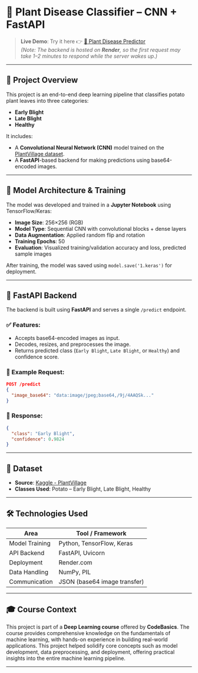 # 🌿 Plant Disease Classifier – CNN + FastAPI

> **Live Demo**: Try it here 👉 [🔗 Plant Disease Predictor](https://potato-disease-classifier-frontend.onrender.com)  
> _(Note: The backend is hosted on **Render**, so the first request may take 1–2 minutes to respond while the server wakes up.)_

---

## 📌 Project Overview

This project is an end-to-end deep learning pipeline that classifies potato plant leaves into three categories:
- **Early Blight**
- **Late Blight**
- **Healthy**

It includes:
- A **Convolutional Neural Network (CNN)** model trained on the [PlantVillage dataset](https://www.kaggle.com/datasets/arjuntejaswi/plant-village?resource=download).
- A **FastAPI**-based backend for making predictions using base64-encoded images.
---

## 🧠 Model Architecture & Training

The model was developed and trained in a **Jupyter Notebook** using TensorFlow/Keras:

- **Image Size**: 256×256 (RGB)
- **Model Type**: Sequential CNN with convolutional blocks + dense layers
- **Data Augmentation**: Applied random flip and rotation
- **Training Epochs**: 50
- **Evaluation**: Visualized training/validation accuracy and loss, predicted sample images

After training, the model was saved using `model.save('1.keras')` for deployment.

---

## 🚀 FastAPI Backend

The backend is built using **FastAPI** and serves a single `/predict` endpoint.

### ✅ Features:
- Accepts base64-encoded images as input.
- Decodes, resizes, and preprocesses the image.
- Returns predicted class (`Early Blight`, `Late Blight`, or `Healthy`) and confidence score.

### 🔧 Example Request:
```json
POST /predict
{
  "image_base64": "data:image/jpeg;base64,/9j/4AAQSk..."
}
```

### 🔁 Response:
```json
{
  "class": "Early Blight",
  "confidence": 0.9824
}
```

---

## 📂 Dataset

- **Source**: [Kaggle - PlantVillage](https://www.kaggle.com/datasets/arjuntejaswi/plant-village?resource=download)
- **Classes Used**: Potato – Early Blight, Late Blight, Healthy

---

## 🛠️ Technologies Used

| Area           | Tool / Framework       |
|----------------|------------------------|
| Model Training | Python, TensorFlow, Keras |
| API Backend    | FastAPI, Uvicorn       |
| Deployment     | Render.com             |
| Data Handling  | NumPy, PIL             |
| Communication  | JSON (base64 image transfer) |

---

## 🎓 Course Context

This project is part of a **Deep Learning course** offered by **CodeBasics**. The course provides comprehensive knowledge on the fundamentals of machine learning, with hands-on experience in building real-world applications. This project helped solidify core concepts such as model development, data preprocessing, and deployment, offering practical insights into the entire machine learning pipeline.

---

